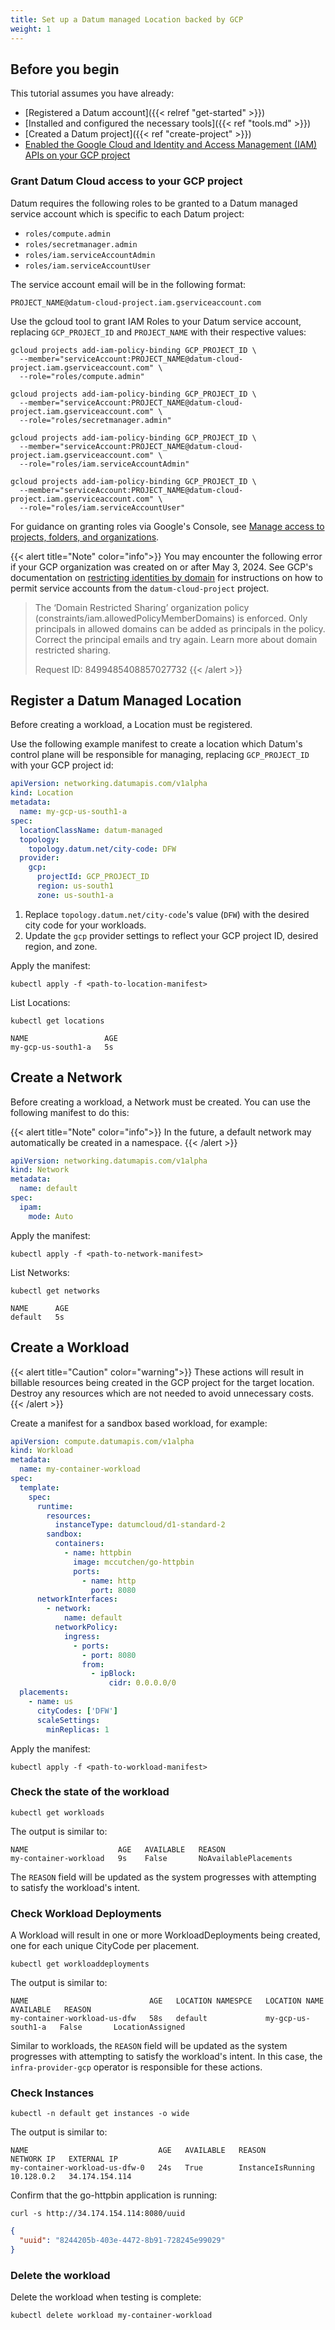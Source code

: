 ```yaml
---
title: Set up a Datum managed Location backed by GCP
weight: 1
---
```


## Before you begin

This tutorial assumes you have already:

- [Registered a Datum account]({{< relref "get-started" >}})
- [Installed and configured the necessary tools]({{< ref "tools.md" >}})
- [Created a Datum project]({{< ref "create-project" >}})
- [Enabled the Google Cloud and Identity and Access Management (IAM) APIs on your GCP project](https://cloud.google.com/endpoints/docs/openapi/enable-api#enabling_an_api)

### Grant Datum Cloud access to your GCP project

Datum requires the following roles to be granted to a Datum managed service
account which is specific to each Datum project:

- `roles/compute.admin`
- `roles/secretmanager.admin`
- `roles/iam.serviceAccountAdmin`
- `roles/iam.serviceAccountUser`

The service account email will be in the following format:

`PROJECT_NAME@datum-cloud-project.iam.gserviceaccount.com`

Use the gcloud tool to grant IAM Roles to your Datum service account, replacing
`GCP_PROJECT_ID` and `PROJECT_NAME` with their respective values:

```shell
gcloud projects add-iam-policy-binding GCP_PROJECT_ID \
  --member="serviceAccount:PROJECT_NAME@datum-cloud-project.iam.gserviceaccount.com" \
  --role="roles/compute.admin"

gcloud projects add-iam-policy-binding GCP_PROJECT_ID \
  --member="serviceAccount:PROJECT_NAME@datum-cloud-project.iam.gserviceaccount.com" \
  --role="roles/secretmanager.admin"

gcloud projects add-iam-policy-binding GCP_PROJECT_ID \
  --member="serviceAccount:PROJECT_NAME@datum-cloud-project.iam.gserviceaccount.com" \
  --role="roles/iam.serviceAccountAdmin"

gcloud projects add-iam-policy-binding GCP_PROJECT_ID \
  --member="serviceAccount:PROJECT_NAME@datum-cloud-project.iam.gserviceaccount.com" \
  --role="roles/iam.serviceAccountUser"
```

For guidance on granting roles via Google's Console, see [Manage access to projects, folders, and organizations][gcp-iam-role-admin].

{{< alert title="Note" color="info">}}
You may encounter the following error if your GCP organization was created on or
after May 3, 2024. See GCP's documentation on [restricting identities by domain](https://cloud.google.com/resource-manager/docs/organization-policy/restricting-domains)
for instructions on how to permit service accounts from the `datum-cloud-project`
project.

> The ‘Domain Restricted Sharing’ organization policy
> (constraints/iam.allowedPolicyMemberDomains) is enforced. Only principals in
> allowed domains can be added as principals in the policy. Correct the
> principal emails and try again. Learn more about domain restricted sharing.
>
> Request ID: 8499485408857027732
{{< /alert >}}

[gcp-iam-role-admin]: https://cloud.google.com/iam/docs/granting-changing-revoking-access

## Register a Datum Managed Location

Before creating a workload, a Location must be registered.

Use the following example manifest to create a location which Datum's control
plane will be responsible for managing, replacing `GCP_PROJECT_ID` with
your GCP project id:

```yaml
apiVersion: networking.datumapis.com/v1alpha
kind: Location
metadata:
  name: my-gcp-us-south1-a
spec:
  locationClassName: datum-managed
  topology:
    topology.datum.net/city-code: DFW
  provider:
    gcp:
      projectId: GCP_PROJECT_ID
      region: us-south1
      zone: us-south1-a
```

1. Replace `topology.datum.net/city-code`'s value (`DFW`) with the desired city
   code for your workloads.
2. Update the `gcp` provider settings to reflect your GCP project ID, desired
   region, and zone.

Apply the manifest:

```shell
kubectl apply -f <path-to-location-manifest>
```

List Locations:

```shell
kubectl get locations
```

```shell
NAME                 AGE
my-gcp-us-south1-a   5s
```

## Create a Network

Before creating a workload, a Network must be created. You can use the following
manifest to do this:

{{< alert title="Note" color="info">}}
In the future, a default network may automatically be created in a namespace.
{{< /alert >}}

```yaml
apiVersion: networking.datumapis.com/v1alpha
kind: Network
metadata:
  name: default
spec:
  ipam:
    mode: Auto
```

Apply the manifest:

```shell
kubectl apply -f <path-to-network-manifest>
```

List Networks:

```shell
kubectl get networks
```

```shell
NAME      AGE
default   5s
```

## Create a Workload

{{< alert title="Caution" color="warning">}}
These actions will result in billable resources being created in the GCP
project for the target location. Destroy any resources which are not needed
to avoid unnecessary costs.
{{< /alert >}}

Create a manifest for a sandbox based workload, for example:

```yaml
apiVersion: compute.datumapis.com/v1alpha
kind: Workload
metadata:
  name: my-container-workload
spec:
  template:
    spec:
      runtime:
        resources:
          instanceType: datumcloud/d1-standard-2
        sandbox:
          containers:
            - name: httpbin
              image: mccutchen/go-httpbin
              ports:
                - name: http
                  port: 8080
      networkInterfaces:
        - network:
            name: default
          networkPolicy:
            ingress:
              - ports:
                - port: 8080
                from:
                  - ipBlock:
                      cidr: 0.0.0.0/0
  placements:
    - name: us
      cityCodes: ['DFW']
      scaleSettings:
        minReplicas: 1
```

Apply the manifest:

```shell
kubectl apply -f <path-to-workload-manifest>
```

### Check the state of the workload

```shell
kubectl get workloads
```

The output is similar to:

```shell
NAME                    AGE   AVAILABLE   REASON
my-container-workload   9s    False       NoAvailablePlacements
```

The `REASON` field will be updated as the system progresses with attempting to
satisfy the workload's intent.

### Check Workload Deployments

A Workload will result in one or more WorkloadDeployments being created, one for
each unique CityCode per placement.

```shell
kubectl get workloaddeployments
```

The output is similar to:

```shell
NAME                           AGE   LOCATION NAMESPCE   LOCATION NAME        AVAILABLE   REASON
my-container-workload-us-dfw   58s   default             my-gcp-us-south1-a   False       LocationAssigned
```

Similar to workloads, the `REASON` field will be updated as the system
progresses with attempting to satisfy the workload's intent. In this case, the
`infra-provider-gcp` operator is responsible for these actions.

### Check Instances

```shell
kubectl -n default get instances -o wide
```

The output is similar to:

```shell
NAME                             AGE   AVAILABLE   REASON              NETWORK IP   EXTERNAL IP
my-container-workload-us-dfw-0   24s   True        InstanceIsRunning   10.128.0.2   34.174.154.114
```

Confirm that the go-httpbin application is running:

```shell
curl -s http://34.174.154.114:8080/uuid
```

```json
{
  "uuid": "8244205b-403e-4472-8b91-728245e99029"
}
```

### Delete the workload

Delete the workload when testing is complete:

```shell
kubectl delete workload my-container-workload
```
